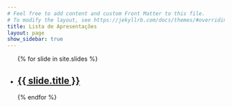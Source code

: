 ```yaml
---
# Feel free to add content and custom Front Matter to this file.
# To modify the layout, see https://jekyllrb.com/docs/themes/#overriding-theme-defaults
title: Lista de Apresentações
layout: page
show_sidebar: true
---
```

<ul>
  {% for slide in site.slides %}
    <li>
      <h2><a href="{{site.url}}{{site.baseurl}}{{ slide.url }}" target="_blank">{{ slide.title }}</a></h2>
    </li>
  {% endfor %}
</ul>